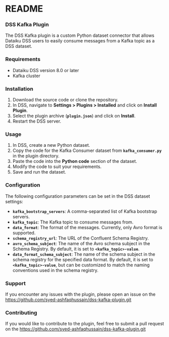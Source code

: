 # README

### DSS Kafka Plugin

The DSS Kafka plugin is a custom Python dataset connector that allows Dataiku DSS users to easily consume messages from a Kafka topic as a DSS dataset.

### Requirements

- Dataiku DSS version 8.0 or later
- Kafka cluster

### ****Installation****

1. Download the source code or clone the repository.
2. In DSS, navigate to **Settings > Plugins > Installed** and click on **Install Plugin**.
3. Select the plugin archive (**`plugin.json`**) and click on **Install**.
4. Restart the DSS server.

### Usage

1. In DSS, create a new Python dataset.
2. Copy the code for the Kafka Consumer dataset from **`kafka_consumer.py`** in the plugin directory.
3. Paste the code into the **Python code** section of the dataset.
4. Modify the code to suit your requirements.
5. Save and run the dataset.

### Configuration

The following configuration parameters can be set in the DSS dataset settings:

- **`kafka_bootstrap_servers`**: A comma-separated list of Kafka bootstrap servers.
- **`kafka_topic`**: The Kafka topic to consume messages from.
- **`data_format`**: The format of the messages. Currently, only Avro format is supported.
- **`schema_registry_url`**: The URL of the Confluent Schema Registry.
- **`avro_schema_subject`**: The name of the Avro schema subject in the Schema Registry. By default, it is set to **`<kafka_topic>-value`**.
- **`data_format_schema_subject`**: The name of the schema subject in the schema registry for the specified data format. By default, it is set to **`<kafka_topic>-value`**, but can be customized to match the naming conventions used in the schema registry.

### Support

If you encounter any issues with the plugin, please open an issue on the https://github.com/syed-ashfaqhussain/dss-kafka-plugin.git

### Contributing

If you would like to contribute to the plugin, feel free to submit a pull request on the https://github.com/syed-ashfaqhussain/dss-kafka-plugin.git
